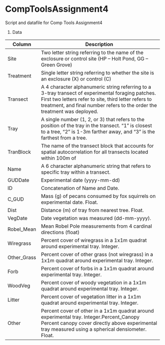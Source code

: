 # CompToolsAssignment4
Script and datafile for Comp Tools Assignment4
1. Data

|Column | Description|
|---|---|
| Site |	Two letter string referring to the name of the exclosure or control site (HP – Holt Pond, GG – Green Grove) |
| Treatment |	Single letter string referring to whether the site is an exclosure (X) or control (C) |
| Transect |	A 4 character alphanumeric string referring to a 3-tray transect of experimental foraging patches. First two letters refer to site, third letter refers to treatment, and final number refers to the order the treatment was deployed. |
| Tray |	A single number (1, 2, or 3) that refers to the position of the tray in the transect. “1” is closest to a tree, “2” is 1-3m farther away, and “3” is the farthest from a tree. |
| TranBlock |	The name of the transect block that accounts for spatial autocorrelation for all transects located within 100m of | each other. |
| Name |	A 6 character alphanumeric string that refers to specific tray within a transect. |
| GUDDate |	Experimental date (yyyy-mm-dd) |
| ID |	Concatenation of Name and Date. |
| C_GUD |	Mass (g) of pecans consumed by fox squirrels on experimental date. Float. |
| Dist |	Distance (m) of tray from nearest tree. Float. |
| VegDate |	Date vegetation was measured (dd-mm-yyyy). |
| Robel_Mean |	Mean Robel Pole measurements from 4 cardinal directions (float) |
| Wiregrass |	Percent cover of wiregrass in a 1x1m quadrat around experimental tray. Integer. |
| Other_Grass |	Percent cover of other grass (not wiregrass) in a 1x1m quadrat around experimental tray. Integer. |
| Forb |	Percent cover of forbs in a 1x1m quadrat around experimental tray. Integer. |
| WoodVeg |	Percent cover of woody vegetation in a 1x1m quadrat around experimental tray. Integer. |
| Litter |	Percent cover of vegetation litter in a 1x1m quadrat around experimental tray. Integer. |
| Other |	Percent cover of other in a 1x1m quadrat around experimental tray. Integer.Percent_Canopy	Percent canopy cover directly above experimental tray measured using a spherical densiometer. Float. |
